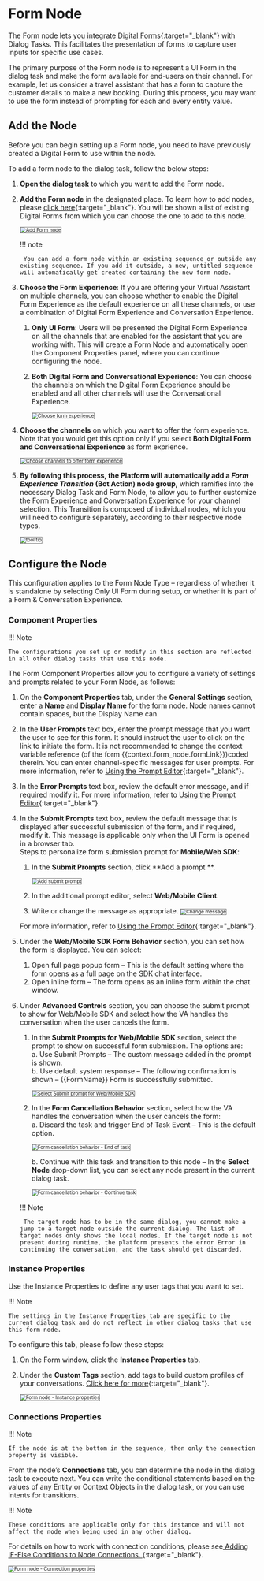 # Form Node

The Form node lets you integrate [Digital Forms](https://docsinternal-kore.github.io/docs/xo/automation/use-cases/digital-skills/digital-forms){:target="_blank"} with Dialog Tasks. This facilitates the presentation of forms to capture user inputs for specific use cases.

The primary purpose of the Form node is to represent a UI Form in the dialog task and make the form available for end-users on their channel. For example, let us consider a travel assistant that has a form to capture the customer details to make a new booking. During this process, you may want to use the form instead of prompting for each and every entity value.

## Add the Node

Before you can begin setting up a Form node, you need to have previously created a Digital Form to use within the node.

To add a form node to the dialog task, follow the below steps:

1. **Open the dialog task** to which you want to add the Form node.
2. **Add the Form node** in the designated place. To learn how to add nodes, please [click here](../../using-the-dialog-builder-tool/#add-nodes){:target="_blank"}. You will be shown a list of existing Digital Forms from which you can choose the one to add to this node.  
    
    <img src="../images/form-node-gif1.gif" alt="Add Form node" title="Add Form node" style="border:1px solid gray;zoom:70%;">

    !!! note

        You can add a form node within an existing sequence or outside any existing sequence. If you add it outside, a new, untitled sequence will automatically get created containing the new form node.

3. **Choose the Form Experience**: If you are offering your Virtual Assistant on multiple channels, you can choose whether to enable the Digital Form Experience as the default experience on all these channels, or use a combination of Digital Form Experience and Conversation Experience.
    1. **Only UI Form**: Users will be presented the Digital Form Experience on all the channels that are enabled for the assistant that you are working with. This will create a Form Node and automatically open the Component Properties panel, where you can continue configuring the node.
    2. **Both Digital Form and Conversational Experience**: You can choose the channels on which the Digital Form Experience should be enabled and all other channels will use the Conversational Experience.
        
        <img src="../images/form-node-img2-choose-experience.png" alt="Choose form experience" title="Choose form experience" style="border:1px solid gray; zoom:70%;">

4. **Choose the channels** on which you want to offer the form experience. Note that you would get this option only if you select **Both Digital Form and Conversational Experience** as form exprience.

    <img src="../images/form-node-img3-channels.png" alt="Choose channels to offer form experience" title="Choose channels to offer form experience" style="border:1px solid gray;zoom:70%;">

5. **By following this process, the Platform will automatically add a _Form Experience Transition_ (Bot Action) node group,** which ramifies into the necessary Dialog Task and Form Node, to allow you to further customize the Form Experience and Conversation Experience for your channel selection. This Transition is composed of individual nodes, which you will need to configure separately, according to their respective node types.

    <img src="../images/form-node-img4.png" alt="tool tip" title="tool tip" style="border:1px solid gray;zoom:70%;">

## Configure the Node

This configuration applies to the Form Node Type – regardless of whether it is standalone by selecting Only UI Form during setup, or whether it is part of a Form & Conversation Experience.

### Component Properties

!!! Note

    The configurations you set up or modify in this section are reflected in all other dialog tasks that use this node.

The Form Component Properties allow you to configure a variety of settings and prompts related to your Form Node, as follows:

1. On the **Component Properties** tab, under the **General Settings** section, enter a **Name** and **Display Name** for the form node. Node names cannot contain spaces, but the Display Name can.
2. In the **User Prompts** text box, enter the prompt message that you want the user to see for this form. It should instruct the user to click on the link to initiate the form. It is not recommended to change the context variable reference (of the form {{context.form_node.formLink}})coded therein. You can enter channel-specific messages for user prompts. For more information, refer to [Using the Prompt Editor](../../prompt-editor/){:target="_blank"}.
3. In the **Error Prompts** text box, review the default error message, and if required modify it. For more information, refer to [Using the Prompt Editor](../../prompt-editor/){:target="_blank"}.
4. In the **Submit Prompts** text box, review the default message that is displayed after successful submission of the form, and if required, modify it. This message is applicable only when the UI Form is opened in a browser tab.  
Steps to personalize form submission prompt for **Mobile/Web SDK**:
    1. In the **Submit Prompts** section, click **Add a prompt  **.  
        
        <img src="../images/form-node-img5-add-submit-prompt.png" alt="Add submit prompt" title="Add submit prompt" style="border:1px solid gray;zoom:70%;">

    2. In the additional prompt editor, select **Web/Mobile Client**.
       
    3. Write or change the message as appropriate.
       <img src="../images/form-node-img7-change-message.png" alt="Change message" title="Change message" style="border:1px solid gray;zoom:70%;">

    For more information, refer to [Using the Prompt Editor](../../prompt-editor/){:target="_blank"}.

5. Under the **Web/Mobile SDK Form Behavior** section, you can set how the form is displayed. You can select:
    1. Open full page popup form – This is the default setting where the form opens as a full page on the SDK chat interface.
    2. Open inline form – The form opens as an inline form within the chat window.

6. Under **Advanced Controls** section, you can choose the submit prompt to show for Web/Mobile SDK and select how the VA handles the conversation when the user cancels the form.
    1. In the **Submit Prompts for Web/Mobile SDK** section, select the prompt to show on successful form submission. The options are:  
        a. Use Submit Prompts –  The custom message added in the prompt is shown.  
        b. Use default system response –  The following confirmation is shown – {{FormName}} Form is successfully submitted.
            
        <img src="../images/form-node-img8-submit-prompt-selection.png" alt="Select Submit prompt for Web/Mobile SDK" title="Select Submit prompt for Web/Mobile SDK" style="border:1px solid gray;zoom:70%;">

    2. In the **Form Cancellation Behavior** section, select how the VA handles the conversation when the user cancels the form:  
        a. Discard the task and trigger End of Task Event – This is the default option.  
            
        <img src="../images/form-node-img9-form-cancellation-behavior.png" alt="Form cancellation behavior - End of task" title="Form cancellation behavior - End of task" style="border:1px solid gray;zoom:70%;">
 
        b. Continue with this task and transition to this node – In the **Select Node** drop-down list, you can select any node present in the current dialog task.
            
        <img src="../images/form-node-img10-form-cancellation-behavior-continue-task.png" alt="Form cancellation behavior - Continue task" title="Form cancellation behavior - Continue task" style="border:1px solid gray;zoom:70%;">

    !!! Note
    
        The target node has to be in the same dialog, you cannot make a jump to a target node outside the current dialog. The list of target nodes only shows the local nodes. If the target node is not present during runtime, the platform presents the error Error in continuing the conversation, and the task should get discarded.

### Instance Properties

Use the Instance Properties to define any user tags that you want to set.

!!! Note

    The settings in the Instance Properties tab are specific to the current dialog task and do not reflect in other dialog tasks that use this form node.

To configure this tab, please follow these steps:

1. On the Form window, click the **Instance Properties** tab.
2. Under the **Custom Tags** section, add tags to build custom profiles of your conversations. [Click here for more](../../../../../analytics/automations/custom-dashboard/custom-meta-tags){:target="_blank"}.

    <img src="../images/form-node-img11-instance-properties.png" alt="Form node - Instance properties" title="Form node - Instance properties" style="border:1px solid gray;zoom:70%;">

### Connections Properties

!!! Note

    If the node is at the bottom in the sequence, then only the connection property is visible.

From the node’s **Connections** tab, you can determine the node in the dialog task to execute next. You can write the conditional statements based on the values of any Entity or Context Objects in the dialog task, or you can use intents for transitions.

!!! Note

    These conditions are applicable only for this instance and will not affect the node when being used in any other dialog.

For details on how to work with connection conditions, please see[ Adding IF-Else Conditions to Node Connections. ](../../node-connections/nodes-conditions/){:target="_blank"}.

<img src="../images/form-node-img12-connection-properties.png" alt="Form node - Connection properties" title="Form node - Connection properties" style="border:1px solid gray;zoom:70%;">